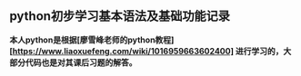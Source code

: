 ## python初步学习基本语法及基础功能记录
**本人python是根据[廖雪峰老师的python教程][https://www.liaoxuefeng.com/wiki/1016959663602400] 进行学习的，大部分代码也是对其课后习题的解答。**
